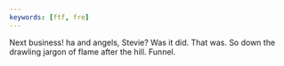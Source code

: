 ```yaml
---
keywords: [ftf, fre]
---
```


Next business! ha and angels, Stevie? Was it did. That was. So down the drawling jargon of flame after the hill. Funnel. 
